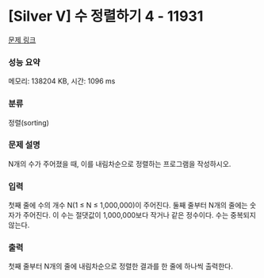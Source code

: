 # [Silver V] 수 정렬하기 4 - 11931 

[문제 링크](https://www.acmicpc.net/problem/11931) 

### 성능 요약

메모리: 138204 KB, 시간: 1096 ms

### 분류

정렬(sorting)

### 문제 설명

<p>N개의 수가 주어졌을 때, 이를 내림차순으로 정렬하는 프로그램을 작성하시오.</p>

### 입력 

 <p>첫째 줄에 수의 개수 N(1 ≤ N ≤ 1,000,000)이 주어진다. 둘째 줄부터 N개의 줄에는 숫자가 주어진다. 이 수는 절댓값이 1,000,000보다 작거나 같은 정수이다. 수는 중복되지 않는다.</p>

### 출력 

 <p>첫째 줄부터 N개의 줄에 내림차순으로 정렬한 결과를 한 줄에 하나씩 출력한다.</p>

